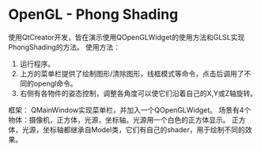 # OpenGL - Phong Shading
使用QtCreator开发，皆在演示使用QOpenGLWidget的使用方法和GLSL实现PhongShading的方法。
使用方法：
1. 运行程序。
2. 上方的菜单栏提供了绘制图形/清除图形，线框模式等命令，点击后调用了不同的opengl命令。
3. 右侧有各物件的姿态控制，调整各角度可以使它们沿着自己的X,Y或Z轴旋转。

框架：
QMainWindow实现菜单栏，并加入一个QOpenGLWidget。
场景有4个物体：摄像机，正方体，光源，坐标轴。光源用一个白色的正方体显示。
正方体，光源，坐标轴都继承自Model类，它们有自己的shader，用于绘制不同的效果。
